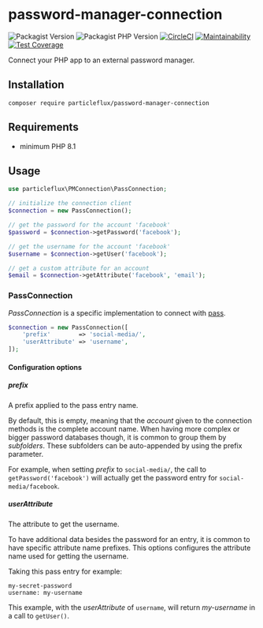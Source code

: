 # password-manager-connection

![Packagist Version](https://img.shields.io/packagist/v/particleflux/password-manager-connection.svg)
![Packagist PHP Version](https://img.shields.io/packagist/dependency-v/particleflux/password-manager-connection/php)
[![CircleCI](https://circleci.com/gh/particleflux/password-manager-connection.svg?style=shield)](https://circleci.com/gh/particleflux/password-manager-connection)
[![Maintainability](https://api.codeclimate.com/v1/badges/c19ca8749037db10f8bf/maintainability)](https://codeclimate.com/github/particleflux/password-manager-connection/maintainability)
[![Test Coverage](https://api.codeclimate.com/v1/badges/c19ca8749037db10f8bf/test_coverage)](https://codeclimate.com/github/particleflux/password-manager-connection/test_coverage)

Connect your PHP app to an external password manager.

## Installation

```
composer require particleflux/password-manager-connection
```

## Requirements

* minimum PHP 8.1

## Usage

```php
use particleflux\PMConnection\PassConnection;

// initialize the connection client
$connection = new PassConnection();

// get the password for the account 'facebook'
$password = $connection->getPassword('facebook');

// get the username for the account 'facebook'
$username = $connection->getUser('facebook');

// get a custom attribute for an account
$email = $connection->getAttribute('facebook', 'email');
```


### PassConnection

_PassConnection_ is a specific implementation to connect with [pass].

```php
$connection = new PassConnection([
    'prefix'        => 'social-media/',
    'userAttribute' => 'username',
]);
```

#### Configuration options

##### prefix 

A prefix applied to the pass entry name.

By default, this is empty, meaning that the _account_ given to the connection
methods is the complete account name. When having more complex or bigger
password databases though, it is common to group them by _subfolders_. These
subfolders can be auto-appended by using the prefix parameter.

For example, when setting _prefix_ to `social-media/`, the call to
`getPassword('facebook')` will actually get the password entry for
`social-media/facebook`.

##### userAttribute

The attribute to get the username.

To have additional data besides the password for an entry, it is common to have
specific attribute name prefixes. This options configures the attribute name
used for getting the username.

Taking this pass entry for example:

```
my-secret-password
username: my-username
```

This example, with the _userAttribute_ of `username`, will return _my-username_
in a call to `getUser()`.


[pass]: https://www.passwordstore.org/
